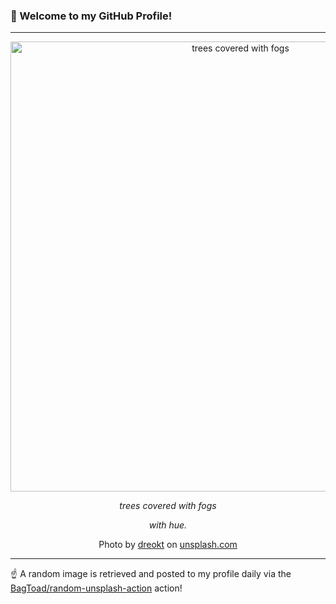 ### 👋 Welcome to my GitHub Profile!

----

<div align="center">
  <img width="720" src="https://images.unsplash.com/photo-1521128236067-c0b43c4c3fa2?crop=entropy&cs=tinysrgb&fit=max&fm=jpg&ixid=M3w1NTI0OTR8MHwxfHJhbmRvbXx8fHx8fHx8fDE3MjcwNzE5NjN8&ixlib=rb-4.0.3&q=80&w=1080" alt="trees covered with fogs">
  
  <em>trees covered with fogs</em>
  
  <em>with hue.</em>
  
  Photo by [dreokt](http://dreokt.com) on [unsplash.com](https://unsplash.com/)
</div>

----

☝️ A random image is retrieved and posted to my profile daily via the [BagToad/random-unsplash-action](https://github.com/BagToad/random-unsplash-action) action!
